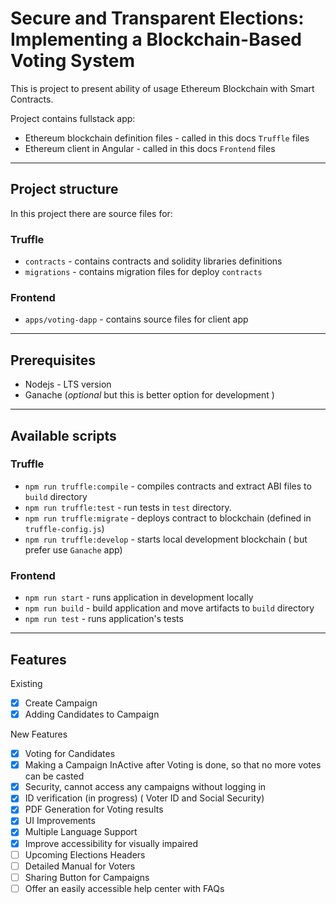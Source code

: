 # Secure and Transparent Elections: Implementing a Blockchain-Based Voting System

This is project to present ability of usage Ethereum Blockchain with Smart Contracts.

Project contains fullstack app:

- Ethereum blockchain definition files - called in this docs `Truffle` files
- Ethereum client in Angular - called in this docs `Frontend` files

---

## Project structure

In this project there are source files for:

### Truffle

- `contracts` - contains contracts and solidity libraries definitions
- `migrations` - contains migration files for deploy `contracts`

### Frontend

- `apps/voting-dapp` - contains source files for client app

---

## Prerequisites

- Nodejs - LTS version
- Ganache (_optional_ but this is better option for development )

---

## Available scripts

### Truffle

- `npm run truffle:compile` - compiles contracts and extract ABI files to `build` directory
- `npm run truffle:test` - run tests in `test` directory.
- `npm run truffle:migrate` - deploys contract to blockchain (defined in `truffle-config.js`)
- `npm run truffle:develop` - starts local development blockchain ( but prefer use `Ganache` app)

### Frontend

- `npm run start` - runs application in development locally
- `npm run build` - build application and move artifacts to `build` directory
- `npm run test` - runs application's tests

---



## Features

Existing

- [x] Create Campaign
- [x] Adding Candidates to Campaign

New Features
- [x] Voting for Candidates
- [x] Making a Campaign InActive after Voting is done, so that no more votes can be casted
- [x] Security, cannot access any campaigns without logging in
- [x] ID verification (in progress) ( Voter ID and Social Security)
- [x] PDF Generation for Voting results
- [x] UI Improvements
- [x] Multiple Language Support
- [x] Improve accessibility for visually impaired
- [ ] Upcoming Elections Headers
- [ ] Detailed Manual for Voters
- [ ] Sharing Button for Campaigns
- [ ] Offer an easily accessible help center with FAQs
